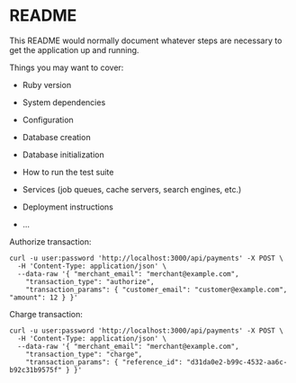 # README

This README would normally document whatever steps are necessary to get the
application up and running.

Things you may want to cover:

* Ruby version

* System dependencies

* Configuration

* Database creation

* Database initialization

* How to run the test suite

* Services (job queues, cache servers, search engines, etc.)

* Deployment instructions

* ...

Authorize transaction:
```
curl -u user:password 'http://localhost:3000/api/payments' -X POST \
  -H 'Content-Type: application/json' \
  --data-raw '{ "merchant_email": "merchant@example.com",
    "transaction_type": "authorize",
    "transaction_params": { "customer_email": "customer@example.com", "amount": 12 } }'
```

Charge transaction:
```
curl -u user:password 'http://localhost:3000/api/payments' -X POST \
  -H 'Content-Type: application/json' \
  --data-raw '{ "merchant_email": "merchant@example.com",
    "transaction_type": "charge",
    "transaction_params": { "reference_id": "d31da0e2-b99c-4532-aa6c-b92c31b9575f" } }'
```
